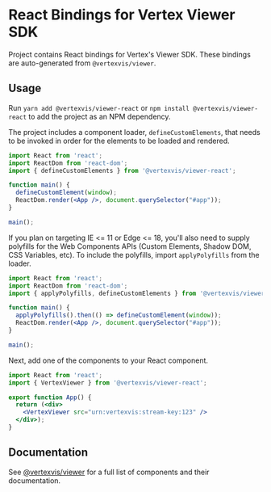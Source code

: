 # React Bindings for Vertex Viewer SDK

Project contains React bindings for Vertex's Viewer SDK. These bindings are
auto-generated from `@vertexvis/viewer`.

## Usage

Run `yarn add @vertexvis/viewer-react` or `npm install @vertexvis/viewer-react`
to add the project as an NPM dependency.

The project includes a component loader, `defineCustomElements`, that needs to
be invoked in order for the elements to be loaded and rendered.

```jsx
import React from 'react';
import ReactDom from 'react-dom';
import { defineCustomElements } from '@vertexvis/viewer-react';

function main() {
  defineCustomElement(window);
  ReactDom.render(<App />, document.querySelector("#app"));
}

main();
```

If you plan on targeting IE <= 11 or Edge <= 18, you'll also need to supply
polyfills for the Web Components APIs (Custom Elements, Shadow DOM, CSS
Variables, etc). To include the polyfills, import `applyPolyfills` from the
loader.

```jsx
import React from 'react';
import ReactDom from 'react-dom';
import { applyPolyfills, defineCustomElements } from '@vertexvis/viewer-react';

function main() {
  applyPolyfills().then(() => defineCustomElement(window));
  ReactDom.render(<App />, document.querySelector("#app"));
}

main();
```

Next, add one of the components to your React component.

```jsx
import React from 'react';
import { VertexViewer } from '@vertexvis/viewer-react';

export function App() {
  return (<div>
    <VertexViewer src="urn:vertexvis:stream-key:123" />
  </div>);
}
```

## Documentation

See [@vertexvis/viewer](../viewer/src/components) for a full list of components
and their documentation.
